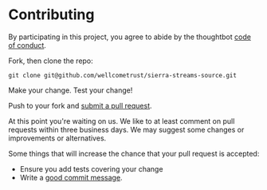 # Contributing

By participating in this project, you agree to abide by the thoughtbot [code of conduct].

[code of conduct]: https://thoughtbot.com/open-source-code-of-conduct

Fork, then clone the repo:

    git clone git@github.com/wellcometrust/sierra-streams-source.git

Make your change. Test your change!

Push to your fork and [submit a pull request][pr].

[pr]: https://github.com/wellcometrust/sierra-streams-source/compare/

At this point you're waiting on us. We like to at least comment on pull requests
within three business days. We may suggest some changes or improvements or alternatives.

Some things that will increase the chance that your pull request is accepted:

* Ensure you add tests covering your change
* Write a [good commit message][commit].

[commit]: http://tbaggery.com/2008/04/19/a-note-about-git-commit-messages.html